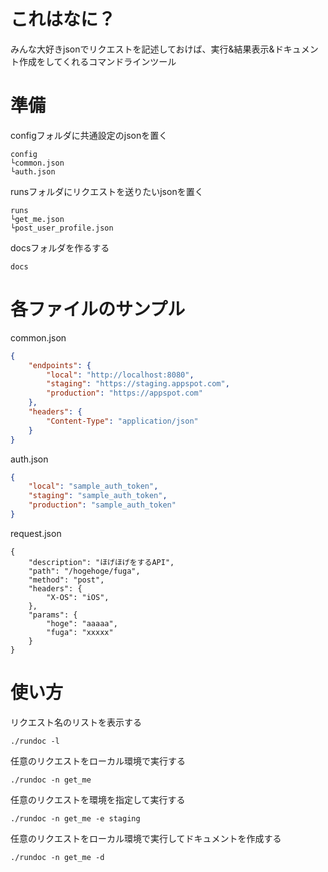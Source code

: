 # これはなに？
みんな大好きjsonでリクエストを記述しておけば、実行&結果表示&ドキュメント作成をしてくれるコマンドラインツール

# 準備
configフォルダに共通設定のjsonを置く
```
config
└common.json
└auth.json
```

runsフォルダにリクエストを送りたいjsonを置く
```
runs
└get_me.json
└post_user_profile.json
```

docsフォルダを作るする
```
docs
```

# 各ファイルのサンプル
common.json
```json
{  
    "endpoints": {
        "local": "http://localhost:8080",
        "staging": "https://staging.appspot.com",
        "production": "https://appspot.com"
    },
    "headers": {
        "Content-Type": "application/json"
    }
}
```

auth.json
```json
{
    "local": "sample_auth_token",
    "staging": "sample_auth_token",
    "production": "sample_auth_token"
}
```

request.json
```
{
    "description": "ほげほげをするAPI",
    "path": "/hogehoge/fuga",
    "method": "post",
    "headers": {
        "X-OS": "iOS",
    },
    "params": {
        "hoge": "aaaaa",
        "fuga": "xxxxx"
    }
}
```

# 使い方
リクエスト名のリストを表示する
```
./rundoc -l
```

任意のリクエストをローカル環境で実行する
```
./rundoc -n get_me
```

任意のリクエストを環境を指定して実行する
```
./rundoc -n get_me -e staging
```

任意のリクエストをローカル環境で実行してドキュメントを作成する
```
./rundoc -n get_me -d
```
